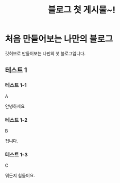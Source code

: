 ﻿---
categories:
  - tutorial
tags:
  - test
title : "블로그 첫 게시물~!"
toc: true
---

# 처음 만들어보는 나만의 블로그
깃허브로 만들어보는 나만의 첫 블로그입니다.


## 테스트 1 

### 테스트 1-1
A

안녕하세요



### 테스트 1-2
B


접니다.



### 테스트 1-3 
C


뭐든지 힘들어요.


